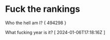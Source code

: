 # Fuck the rankings

Who the hell am I?
{ 494298 }

What fucking year is it?
[ 2024-01-06T17:18:16Z ]
